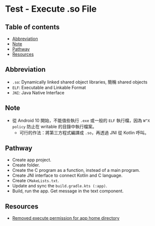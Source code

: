 <!-- omit in toc -->
# Test - Execute .so File

<!-- omit in toc -->
## Table of contents

- [Abbreviation](#abbreviation)
- [Note](#note)
- [Pathway](#pathway)
- [Resources](#resources)

## Abbreviation

- `.so`: Dynamically linked shared object libraries, 簡稱 shared objects
- `ELF`: Executable and Linkable Format
- `JNI`: Java Native Interface

## Note

- 從 Android 10 開始，不能值些執行 `.exe` 或一般的 `ELF` 執行檔，因為
  `W^X policy` 防止在 writable 的目錄中執行檔案。
  - 可行的作法：將第三方程式編譯成 `.so`，再透過 JNI 從 Kotlin 呼叫。

## Pathway

- Create app project.
- Create folder.
- Create the C program as a function, instead of a main program.
- Create JNI interface to connect Kotlin and C language.
- Create `CMakeLists.txt`.
- Update and sync the `build.gradle.kts (:app)`.
- Build, run the app. Get message in the text component.

## Resources

- [Removed execute permission for app home directory](https://developer.android.com/about/versions/10/behavior-changes-10?authuser=1#execute-permission)
